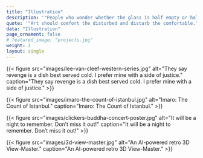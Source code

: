 ```yaml
---
title: "Illustration"
description: '"People who wonder whether the glass is half empty or half full miss the point. The glass is refillable."'
quote: '"Art should comfort the disturbed and disturb the comfortable." - Banksy'
data: "Illustration"
page_ornament: false
# featured_image: "projects.jpg"
weight: 2
layout: single
---
```


{{< figure 
    src="images/lee-van-cleef-western-series.jpg"
    alt="They say revenge is a dish best served cold. I prefer mine with a side of justice."
    caption="They say revenge is a dish best served cold. I prefer mine with a side of justice." >}}


{{< figure 
    src="images/imaro-the-count-of-istanbul.jpg"
    alt="Imaro: The Count of Istanbul."
    caption="Imaro: The Count of Istanbul." >}}


{{< figure 
    src="images/clickers-buddha-concert-poster.jpg"
    alt="It will be a night to remember. Don’t miss it out!"
    caption="It will be a night to remember. Don’t miss it out!" >}}


{{< figure 
    src="images/3d-view-master.jpg"
    alt="An AI-powered retro 3D View-Master."
    caption="An AI-powered retro 3D View-Master." >}}